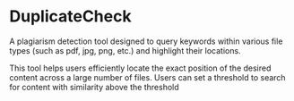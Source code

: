 # DuplicateCheck


A plagiarism detection tool designed to query keywords within various file types (such as pdf, jpg, png, etc.) and highlight their locations. 

This tool helps users efficiently locate the exact position of the desired content across a large number of files. Users can set a threshold to search for content with similarity above the threshold

